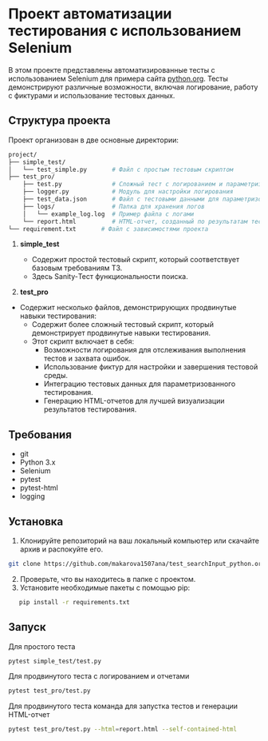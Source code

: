 # Проект автоматизации тестирования с использованием Selenium

В этом проекте представлены автоматизированные тесты с использованием Selenium для примера сайта [python.org](https://www.python.org/). Тесты демонстрируют различные возможности, включая логирование, работу с фиктурами и использование тестовых данных.

## Структура проекта

Проект организован в две основные директории:
```bash
project/
├── simple_test/
│   └── test_simple.py       # Файл с простым тестовым скриптом
├── test_pro/
    ├── test.py              # Сложный тест с логированием и параметризованным тестированием
    ├── logger.py            # Модуль для настройки логирования
    ├── test_data.json       # Файл с тестовыми данными для параметризованного тестирования
    ├── logs/                # Папка для хранения логов
    │   └── example_log.log  # Пример файла с логами
    └── report.html          # HTML-отчет, созданный по результатам тестирования
└── requirement.txt       # Файл с зависимостями проекта
```

1. **simple_test**
   - Содержит простой тестовый скрипт, который соответствует базовым требованиям ТЗ.
   - Здесь Sanity-Тест функциональности поиска.

2. **test_pro**
 - Содержит несколько файлов, демонстрирующих продвинутые навыки тестирования:
   - Содержит более сложный тестовый скрипт, который демонстрирует продвинутые навыки тестирования.
   - Этот скрипт включает в себя:
     - Возможности логирования для отслеживания выполнения тестов и захвата ошибок.
     - Использование фиктур для настройки и завершения тестовой среды.
     - Интеграцию тестовых данных для параметризованного тестирования.
     - Генерацию HTML-отчетов для лучшей визуализации результатов тестирования.

## Требования
- git
- Python 3.x
- Selenium
- pytest
- pytest-html 
- logging 

## Установка

1. Клонируйте репозиторий на ваш локальный компьютер или скачайте архив и распокуйте его.
```bash
git clone https://github.com/makarova1507ana/test_searchInput_python.org.git
```
2. Проверьте, что вы находитесь в папке с проектом.
3. Установите необходимые пакеты с помощью pip:
```bash
   pip install -r requirements.txt
```


## Запуск
Для простого теста
```bash
pytest simple_test/test.py 
```
Для продвинутого теста с логированием и отчетами
```bash
pytest test_pro/test.py
```
 Для продвинутого теста команда для запустка тестов и генерации HTML-отчет
```bash
pytest test_pro/test.py --html=report.html --self-contained-html 
  ```
